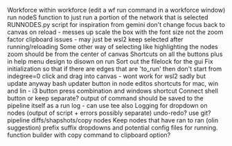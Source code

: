 Workforce within workforce (edit a wf run command in a workforce window)
run nodeS function to just run a portion of the network that is selected
RUNNODES.py script for inspiration from gemini
don't change focus back to canvas on reload - messes up
scale the box with the font size not the zoom factor
clipboard issues - may just be wsl2
keep selected after running/reloading
Some other way of selecting like highlighting the nodes
zoom should be from the center of canvas
Shortcuts on all the buttons plus in help menu
design to disown on run 
Sort out the filelock for the gui
Fix initialization so that if there are edges that are 'to_run' then don't start from indegree=0
click and drag into canvas - wont work for wsl2 sadly but update anyway
bash updater button in node editos
shortcuts for mac, win and lin - i3 button press combination and windows shortcut
Connect shell button or keep separate?
output of command should be saved to the pipeline itself as a run log - can use tee also
Logging for dropdown on nodes (output of script + errors possibly separate)
undo-redo? use git?
pipeline diffs/shapshots/copy nodes
Keep nodes that have ran to ran (olin suggestion)
prefix suffix dropdowns and potential config files for running.
function builder with copy command to clipboard option?
